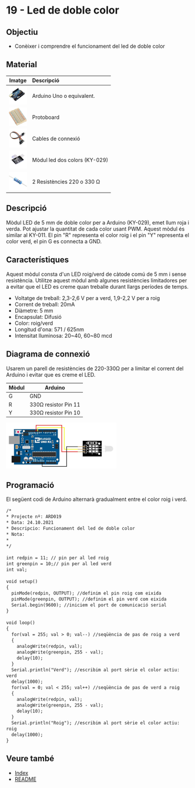 # 19 - Led de doble color

## Objectiu

- Conèixer i comprendre el funcionament del led de doble color

## Material

|                                  Imatge                                  | Descripció                    |
| :----------------------------------------------------------------------: | :---------------------------- |
|    <img src="./../imatges/mat/mat_unor3.png" width="50" height="50">     | Arduino Uno o equivalent.     |
|  <img src="./../imatges/mat/mat_protoboard.png" width="50" height="50">  | Protoboard                    |
|    <img src="./../imatges/mat/mat_cables.png" width="50" height="50">    | Cables de connexió            |
|    <img src="./../imatges/mat/mat_KY-029.png" width="50" height="50">    | Mòdul led dos colors (KY-029) |
| <img src="./../imatges/mat/mat_resistencia.jpeg" width="50" height="50"> | 2 Resistències 220 o 330 Ω    |

## Descripció

Mòdul LED de 5 mm de doble color per a Arduino (KY-029), emet llum roja
i verda. Pot ajustar la quantitat de cada color usant PWM. Aquest mòdul
és similar al KY-011. El pin "R" representa el color roig i el pin
"Y" representa el color verd, el pin G es connecta a GND.

## Característiques

Aquest mòdul consta d'un LED roig/verd de càtode comú de 5 mm i sense
resistència. Utilitze aquest mòdul amb algunes resistències limitadores
per a evitar que el LED es creme quan treballe durant llargs períodes de
temps.

- Voltatge de treball: 2,3-2,6 V per a verd, 1,9-2,2 V per a roig
- Corrent de treball: 20mA
- Diàmetre: 5 mm
- Encapsulat: Difusió
- Color: roig/verd
- Longitud d'ona: 571 / 625nm
- Intensitat lluminosa: 20~40, 60~80 mcd

## Diagrama de connexió

Usarem un parell de resistències de 220-330Ω per a limitar el corrent
del Arduino i evitar que es creme el LED.

| Mòdul | Arduino              |
| ----- | -------------------- |
| G     | GND                  |
| R     | 330Ω resistor Pin 11 |
| Y     | 330Ω resistor Pin 10 |

![Muntatge mòdul led doble color](../imatges/ard/ard_19_01.png)

## Programació

El següent codi de Arduino alternarà gradualment entre el color roig i
verd.

```Arduino
/*
* Projecte nº: ARD019
* Data: 24.10.2021
* Descripcio: Funcionament del led de doble color
* Nota:
*
*/

int redpin = 11; // pin per al led roig
int greenpin = 10;// pin per al led verd
int val;

void setup()
{
  pinMode(redpin, OUTPUT); //definim el pin roig com eixida
  pinMode(greenpin, OUTPUT); //definim el pin verd com eixida
  Serial.begin(9600); //iniciem el port de comunicació serial
}

void loop()
{
  for(val = 255; val > 0; val--) //seqüència de pas de roig a verd
  {
    analogWrite(redpin, val);
    analogWrite(greenpin, 255 - val);
    delay(10);
  }
  Serial.println("Verd"); //escribim al port sèrie el color actiu: verd
  delay(1000);
  for(val = 0; val < 255; val++) //seqüència de pas de verd a roig
  {
    analogWrite(redpin, val);
    analogWrite(greenpin, 255 - val);
    delay(10);
  }
  Serial.println("Roig"); //escribim al port sèrie el color actiu: roig
  delay(1000);
}
```

## Veure també

- [Index](../Index.md)
- [README](../README.md)

